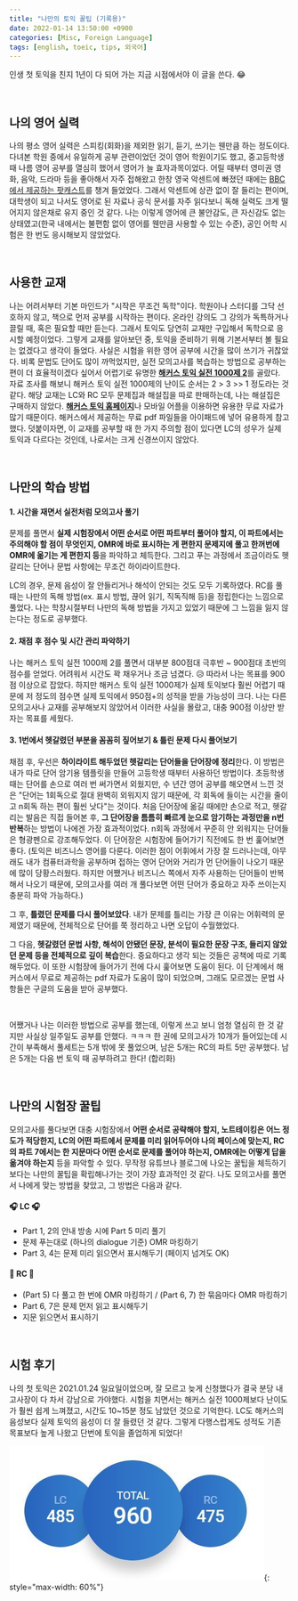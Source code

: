 ```yaml
---
title: "나만의 토익 꿀팁 (기록용)"
date: 2022-01-14 13:50:00 +0900
categories: [Misc, Foreign Language]
tags: [english, toeic, tips, 외국어]
---
```


인생 첫 토익을 친지 1년이 다 되어 가는 지금 시점에서야 이 글을 쓴다. 😂

<br>

## 나의 영어 실력
나의 평소 영어 실력은 스피킹(회화)을 제외한 읽기, 듣기, 쓰기는 웬만큼 하는 정도이다. 다녀본 학원 중에서 유일하게 공부 관련이었던 것이 영어 학원이기도 했고, 중고등학생 때 나름 영어 공부를 열심히 했어서 영어가 늘 효자과목이었다. 어릴 때부터 영미권 영화, 음악, 드라마 등을 좋아해서 자주 접해왔고 한창 영국 악센트에 빠졌던 때에는 [BBC에서 제공하는 팟캐스트](https://www.bbc.co.uk/learningenglish/english/)를 챙겨 들었었다. 그래서 악센트에 상관 없이 잘 들리는 편이며, 대학생이 되고 나서도 영어로 된 자료나 공식 문서를 자주 읽다보니 독해 실력도 크게 떨어지지 않은채로 유지 중인 것 같다. 나는 이렇게 영어에 큰 불안감도, 큰 자신감도 없는 상태였고(한국 내에서는 불편함 없이 영어를 웬만큼 사용할 수 있는 수준), 공인 어학 시험은 한 번도 응시해보지 않았었다.

<br>

## 사용한 교재
나는 어려서부터 기본 마인드가 "시작은 무조건 독학"이다. 학원이나 스터디를 그닥 선호하지 않고, 책으로 먼저 공부를 시작하는 편이다. 온라인 강의도 그 강의가 독특하거나 끌릴 때, 혹은 필요할 때만 듣는다. 그래서 토익도 당연히 교재만 구입해서 독학으로 응시할 예정이었다. 그렇게 교재를 알아보던 중, 토익을 준비하기 위해 기본서부터 볼 필요는 없겠다고 생각이 들었다. 사실은 시험을 위한 영어 공부에 시간을 많이 쓰기가 귀찮았다. 비록 문법도 단어도 많이 까먹었지만, 실전 모의고사를 복습하는 방법으로 공부하는 편이 더 효율적이겠다 싶어서 어렵기로 유명한 [**해커스 토익 실전 1000제 2**](http://www.kyobobook.co.kr/product/detailViewPackage.laf?mallGb=PKG&ejkGb=KOR&barcode=2909101127202&orderClick=JGK)를 골랐다. 자료 조사를 해보니 해커스 토익 실전 1000제의 난이도 순서는 2 > 3 >> 1 정도라는 것 같다. 해당 교재는 LC와 RC 모두 문제집과 해설집을 따로 판매하는데, 나는 해설집은 구매하지 않았다. [**해커스 토익 홈페이지**](https://www.hackers.co.kr/?c=s_toeic/toeic_study/allbook_toeic)나 모바일 어플을 이용하면 유용한 무료 자료가 많기 때문이다. 해커스에서 제공하는 무료 pdf 파일들을 아이패드에 넣어 유용하게 참고했다. 덧붙이자면, 이 교재를 공부할 때 한 가지 주의할 점이 있다면 LC의 성우가 실제 토익과 다르다는 것인데, 나로서는 크게 신경쓰이지 않았다.

<br> 

## 나만의 학습 방법
#### 1. <span class="hl">시간을 재면서 실전처럼 모의고사 풀기</span>

문제를 풀면서 **실제 시험장에서 어떤 순서로 어떤 파트부터 풀어야 할지, 이 파트에서는 주의해야 할 점이 무엇인지, OMR에 바로 표시하는 게 편한지 문제지에 풀고 한꺼번에 OMR에 옮기는 게 편한지 등**을 파악하고 체득한다. 그리고 푸는 과정에서 조금이라도 헷갈리는 단어나 문법 사항에는 무조건 하이라이트한다.

LC의 경우, 문제 음성이 잘 안들리거나 해석이 안되는 것도 모두 기록하였다. RC를 풀 때는 나만의 독해 방법(ex. 표시 방법, 끊어 읽기, 직독직해 등)을 정립한다는 느낌으로 풀었다. 나는 학창시절부터 나만의 독해 방법을 가지고 있었기 때문에 그 느낌을 잃지 않는다는 정도로 공부했다. 

 

#### 2. <span class="hl">채점 후 점수 및 시간 관리 파악하기</span>

나는 해커스 토익 실전 1000제 2를 풀면서 대부분 800점대 극후반 ~ 900점대 초반의 점수를 얻었다. 어려워서 시간도 꽉 채우거나 조금 넘겼다. 😥 따라서 나는 목표를 900점 이상으로 잡았다. 하지만 해커스 토익 실전 1000제가 실제 토익보다 훨씬 어렵기 때문에 저 정도의 점수면 실제 토익에서 950점+의 성적을 받을 가능성이 크다. 나는 다른 모의고사나 교재를 공부해보지 않았어서 이러한 사실을 몰랐고, 대충 900점 이상만 받자는 목표를 세웠다.

 

#### 3. <span class="hl">1번에서 헷갈렸던 부분을 꼼꼼히 짚어보기 & 틀린 문제 다시 풀어보기</span>

채점 후, 우선은 **하이라이트 해두었던 헷갈리는 단어들을 단어장에 정리**한다. 이 방법은 내가 따로 단어 암기용 템플릿을 만들어 고등학생 때부터 사용하던 방법이다. 초등학생 때는 단어를 손으로 여러 번 써가면서 외웠지만, 수 년간 영어 공부를 해오면서 느낀 것은 "단어는 1회독으로 절대 완벽히 외워지지 않기 때문에, 각 회독에 들이는 시간을 줄이고 n회독 하는 편이 훨씬 낫다"는 것이다. 처음 단어장에 옮길 때에만 손으로 적고, 헷갈리는 발음은 직접 들어본 후, **그 단어장을 틈틈히 빠르게 눈으로 암기하는 과정만을 n번 반복**하는 방법이 나에겐 가장 효과적이었다. n회독 과정에서 꾸준히 안 외워지는 단어들은 형광펜으로 강조해두었다. 이 단어장은 시험장에 들어가기 직전에도 한 번 훑어보면 좋다. (토익은 비즈니스 영어를 다룬다. 이러한 점이 어휘에서 가장 잘 드러나는데, 아무래도 내가 컴퓨터과학을 공부하며 접하는 영어 단어와 거리가 먼 단어들이 나오기 때문에 많이 당황스러웠다. 하지만 어쨌거나 비즈니스 쪽에서 자주 사용하는 단어들이 반복해서 나오기 때문에, 모의고사를 여러 개 풀다보면 어떤 단어가 중요하고 자주 쓰이는지 충분히 파악 가능하다.)

그 후, **틀렸던 문제를 다시 풀어보았다**. 내가 문제를 틀리는 가장 큰 이유는 어휘력의 문제였기 때문에, 전체적으로 단어를 쭉 정리하고 나면 오답이 수월했었다.

그 다음, **헷갈렸던 문법 사항, 해석이 안됐던 문장, 분석이 필요한 문장 구조, 들리지 않았던 문제 등을 전체적으로 깊이 복습**한다. 중요하다고 생각 되는 것들은 공책에 따로 기록해두었다. 이 또한 시험장에 들어가기 전에 다시 훑어보면 도움이 된다. 이 단계에서 해커스에서 무료로 제공하는 pdf 자료가 도움이 많이 되었으며, 그래도 모르겠는 문법 사항들은 구글의 도움을 받아 공부했다.

<br>

어쨌거나 나는 이러한 방법으로 공부를 했는데, 이렇게 쓰고 보니 엄청 열심히 한 것 같지만 사실상 일주일도 공부를 안했다. ㅋㅋㅋ 한 권에 모의고사가 10개가 들어있는데 시간이 부족해서 풀세트는 5개 밖에 못 풀었으며, 남은 5개는 RC의 파트 5만 공부했다. 남은 5개는 다음 번 토익 때 공부하려고 한다! (합리화)

<br>

## 나만의 시험장 꿀팁
모의고사를 풀다보면 대충 시험장에서 **어떤 순서로 공략해야 할지, 노트테이킹은 어느 정도가 적당한지, LC의 어떤 파트에서 문제를 미리 읽어두어야 나의 페이스에 맞는지, RC의 파트 7에서는 한 지문마다 어떤 순서로 문제를 풀어야 하는지,  OMR에는 어떻게 답을 옮겨야 하는지** 등을 파악할 수 있다. 무작정 유튜브나 블로그에 나오는 꿀팁을 체득하기보다는 나만의 꿀팁을 확립해나가는 것이 가장 효과적인 것 같다. 나도 모의고사를 풀면서 나에게 맞는 방법을 찾았고, 그 방법은 다음과 같다.

 

#### 🎧 LC 🎧

- Part 1, 2의 안내 방송 시에 Part 5 미리 풀기
- 문제 푸는대로 (하나의 dialogue 기준) OMR 마킹하기
- Part 3, 4는 문제 미리 읽으면서 표시해두기 (페이지 넘겨도 OK)

 

#### 📄 RC 📄

- (Part 5) 다 풀고 한 번에 OMR 마킹하기 / (Part 6, 7) 한 묶음마다 OMR 마킹하기
- Part 6, 7은 문제 먼저 읽고 표시해두기
- 지문 읽으면서 표시하기

<br> 

## 시험 후기
나의 첫 토익은 2021.01.24 일요일이었으며, 잘 모르고 늦게 신청했다가 결국 분당 내 고사장이 다 차서 강남으로 가야했다. 시험을 치면서는 해커스 실전 1000제보다 난이도가 훨씬 쉽게 느껴졌고, 시간도 10~15분 정도 남았던 것으로 기억한다. LC도 해커스의 음성보다 실제 토익의 음성이 더 잘 들렸던 것 같다. 그렇게 다행스럽게도 성적도 기존 목표보다 높게 나왔고 단번에 토익을 졸업하게 되었다!

![](/assets/img/posts/Free-Notes/Memo/2022-01-14-1.jpeg){: style="max-width: 60%"}
